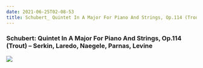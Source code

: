 ```yaml
---
date: 2021-06-25T02-08-53
title: Schubert_ Quintet In A Major For Piano And Strings, Op.114 (Trout) – Serkin, Laredo, Naegele, Parnas, Levine
---
```

### Schubert: Quintet In A Major For Piano And Strings, Op.114 (Trout) – Serkin, Laredo, Naegele, Parnas, Levine
[1]: https://www.discogs.com/release/5646517

[![](https://img.discogs.com/8tcsiXt_h5xcHFiOi6w3ulTVQBU=/fit-in/600x597/filters:strip_icc():format(jpeg):mode_rgb():quality(90)/discogs-images/R-5646517-1398862119-2939.jpeg.jpg)][1]
